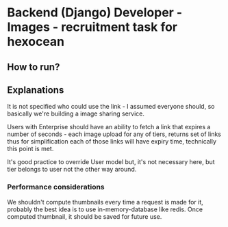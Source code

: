 # Backend (Django) Developer - Images - recruitment task for hexocean


## How to run?


## Explanations

It is not specified who could use the link - I assumed everyone should, so basically we're building a image sharing service.

Users with Enterprise should have an ability to fetch a link that expires a number of seconds - each image upload for 
any of tiers, returns set of links thus for simplification each of those links will have expiry time, technically this 
point is met.

It's good practice to override User model but, it's not necessary here, but tier belongs to user not the other way around.

### Performance considerations

We shouldn't compute thumbnails every time a request is made for it, probably the best idea is to use in-memory-database like redis.
Once computed thumbnail, it should be saved for future use.